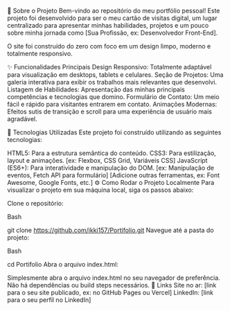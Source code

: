 📜 Sobre o Projeto
Bem-vindo ao repositório do meu portfólio pessoal! Este projeto foi desenvolvido para ser o meu cartão de visitas digital, um lugar centralizado para apresentar minhas habilidades, projetos e um pouco sobre minha jornada como [Sua Profissão, ex: Desenvolvedor Front-End].

O site foi construído do zero com foco em um design limpo, moderno e totalmente responsivo.

✨ Funcionalidades Principais
Design Responsivo: Totalmente adaptável para visualização em desktops, tablets e celulares.
Seção de Projetos: Uma galeria interativa para exibir os trabalhos mais relevantes que desenvolvi.
Listagem de Habilidades: Apresentação das minhas principais competências e tecnologias que domino.
Formulário de Contato: Um meio fácil e rápido para visitantes entrarem em contato.
Animações Modernas: Efeitos sutis de transição e scroll para uma experiência de usuário mais agradável.

🚀 Tecnologias Utilizadas
Este projeto foi construído utilizando as seguintes tecnologias:

HTML5: Para a estrutura semântica do conteúdo.
CSS3: Para estilização, layout e animações.
[ex: Flexbox, CSS Grid, Variáveis CSS]
JavaScript (ES6+): Para interatividade e manipulação do DOM.
[ex: Manipulação de eventos, Fetch API para formulário]
[Adicione outras ferramentas, ex: Font Awesome, Google Fonts, etc.]
⚙️ Como Rodar o Projeto Localmente
Para visualizar o projeto em sua máquina local, siga os passos abaixo:

Clone o repositório:

Bash

git clone https://github.com/ikki157/Portifolio.git
Navegue até a pasta do projeto:

Bash

cd Portifolio
Abra o arquivo index.html:

Simplesmente abra o arquivo index.html no seu navegador de preferência. Não há dependências ou build steps necessários.
🔗 Links
Site no ar: [link para o seu site publicado, ex: no GitHub Pages ou Vercel]
LinkedIn: [link para o seu perfil no LinkedIn]
